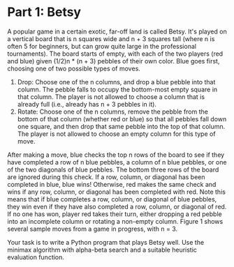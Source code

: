 # Part 1: Betsy
A popular game in a certain exotic, far-off land is called Betsy. It's played on a vertical board that is
n squares wide and n + 3 squares tall (where n is often 5 for beginners, but can grow quite large in the
professional tournaments). The board starts of empty, with each of the two players (red and blue) given
(1/2)n * (n + 3) pebbles of their own color. Blue goes first, choosing one of two possible types of moves.
1. Drop: Choose one of the n columns, and drop a blue pebble into that column. The pebble falls to
occupy the bottom-most empty square in that column. The player is not allowed to choose a column
that is already full (i.e., already has n + 3 pebbles in it).
2. Rotate: Choose one of the n columns, remove the pebble from the bottom of that column (whether
red or blue) so that all pebbles fall down one square, and then drop that same pebble into the top of
that column. The player is not allowed to choose an empty column for this type of move.

After making a move, blue checks the top n rows of the board to see if they have completed a row of n blue
pebbles, a column of n blue pebbles, or one of the two diagonals of blue pebbles. The bottom three rows
of the board are ignored during this check. If a row, column, or diagonal has been completed in blue, blue
wins! Otherwise, red makes the same check and wins if any row, column, or diagonal has been completed
with red. Note this means that if blue completes a row, column, or diagonal of blue pebbles, they win even
if they have also completed a row, column, or diagonal of red. If no one has won, player red takes their turn,
either dropping a red pebble into an incomplete column or rotating a non-empty column. Figure 1 shows
several sample moves from a game in progress, with n = 3.

Your task is to write a Python program that plays Betsy well. Use the minimax algorithm with alpha-beta
search and a suitable heuristic evaluation function.
